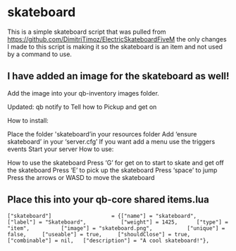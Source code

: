 # skateboard
This is a simple skateboard script that was pulled from https://github.com/DimitriTimoz/ElectricSkateboardFiveM the only changes I made to this script is making it so the skateboard is an item and not used by a command to use.

## I have added an image for the skateboard as well!

Add the image into your qb-inventory images folder.

Updated: qb notify to Tell how to Pickup and get on

How to install:

Place the folder 'skateboard’in your resources folder
Add ‘ensure skateboard’ in your ‘server.cfg’
If you want add a menu use the triggers events
Start your server
How to use:

How to use the skateboard
Press ‘G’ for get on to start to skate and get off the skateboard
Press ‘E’ to pick up the skateboard
Press ‘space’ to jump
Press the arrows or WASD to move the skateboard

## Place this into your qb-core shared items.lua

	["skateboard"] 		 	 		 = {["name"] = "skateboard", 					["label"] = "Skateboard", 			["weight"] = 1425, 		["type"] = "item", 			["image"] = "skateboard.png", 			["unique"] = false, 	["useable"] = true, 	["shouldClose"] = true,    ["combinable"] = nil,   ["description"] = "A cool skateboard!"},
